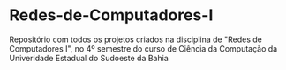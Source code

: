 # Redes-de-Computadores-I
Repositório com todos os projetos criados na disciplina de "Redes de Computadores I", no 4º semestre do curso de Ciência da Computação da Univeridade Estadual do Sudoeste da Bahia
